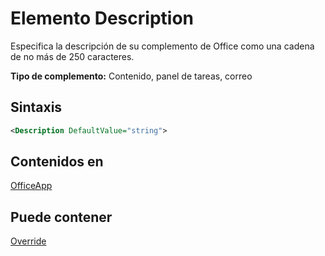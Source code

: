 # <a name="description-element"></a>Elemento Description

Especifica la descripción de su complemento de Office como una cadena de no más de 250 caracteres.

**Tipo de complemento:** Contenido, panel de tareas, correo

## <a name="syntax"></a>Sintaxis

```XML
<Description DefaultValue="string">
```

## <a name="contained-in"></a>Contenidos en

[OfficeApp](officeapp.md)


## <a name="can-contain"></a>Puede contener

[Override](override.md)

